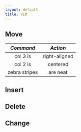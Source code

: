 ```yaml
---
layout: default
title: VIM
---
```

## Move

| *Command*       | *Action*         |
| :-------------: | :--------------: |
| col 3 is        | right-aligned    |
| col 2 is        | centered         |
| zebra stripes   | are neat         |

## Insert
## Delete
## Change